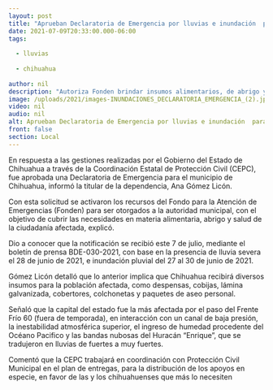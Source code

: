 ```yaml
---
layout: post
title: "Aprueban Declaratoria de Emergencia por lluvias e inundación  para el municipio de Chihuahua"
date: 2021-07-09T20:33:00.000-06:00
tags:
  
  - lluvias
  
  - chihuahua
  
author: nil
description: "Autoriza Fonden brindar insumos alimentarios, de abrigo y de salud por la lluvia severa registrada el 28 de junio e inundaciones pluviales del 27 al 30 de ese mes."
image: /uploads/2021/images-INUNDACIONES_DECLARATORIA_EMERGENCIA_(2).jpeg
video: nil
audio: nil
alt: Aprueban Declaratoria de Emergencia por lluvias e inundación  para el municipio de Chihuahua
front: false
section: Local
---
```


En respuesta a las gestiones realizadas por el Gobierno del Estado de Chihuahua a través de la Coordinación Estatal de Protección Civil (CEPC), fue aprobada una Declaratoria de Emergencia para el municipio de Chihuahua, informó la titular de la dependencia, Ana Gómez Licón.

Con esta solicitud se activaron los recursos del Fondo para la Atención de Emergencias (Fonden) para ser otorgados a la autoridad municipal, con el objetivo de cubrir las necesidades en materia alimentaria, abrigo y salud de la ciudadanía afectada, explicó.

Dio a conocer que la notificación se recibió este 7 de julio, mediante el boletín de prensa BDE-030-2021, con base en la presencia de lluvia severa el 28 de junio de 2021, e inundación pluvial del 27 al 30 de junio de 2021.

Gómez Licón detalló que lo anterior implica que Chihuahua recibirá diversos insumos para la población afectada, como despensas, cobijas, lámina galvanizada, cobertores, colchonetas y paquetes de aseo personal.

Señaló que la capital del estado fue la más afectada por el paso del Frente Frío 60 (fuera de temporada), en interacción con un canal de baja presión, la inestabilidad atmosférica superior, el ingreso de humedad procedente del Océano Pacifico y las bandas nubosas del Huracán “Enrique”, que se tradujeron en  lluvias de fuertes a muy fuertes.

Comentó que la CEPC trabajará en coordinación con Protección Civil Municipal en el plan de entregas, para la distribución de los apoyos en especie, en favor de las y los chihuahuenses que más lo necesiten